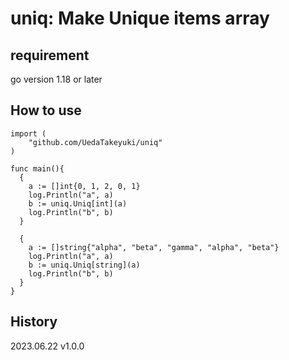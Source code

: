 # uniq: Make Unique items array

## requirement
go version 1.18 or later

## How to use

```
import (
	"github.com/UedaTakeyuki/uniq"
)

func main(){
  {
    a := []int{0, 1, 2, 0, 1}
    log.Println("a", a)
    b := uniq.Uniq[int](a)
    log.Println("b", b)
  }

  {
    a := []string{"alpha", "beta", "gamma", "alpha", "beta"}
    log.Println("a", a)
    b := uniq.Uniq[string](a)
    log.Println("b", b)
  }
}
```

## History
2023.06.22 v1.0.0